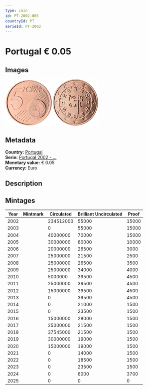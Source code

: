 ```yaml
---
type: coin
id: PT-2002-005
countryId: PT
serieId: PT-2002
---
```


# Portugal € 0.05

## Images

<img src="../../../Images/common-2002-005.webp" height="150" alt="Front image"><img src="Images/portugal-2002-005.webp" height="150" alt="Back image">

## Metadata

**Country:** [Portugal](../index.md)\
**Serie:** [Portugal 2002 - ...](index.md)\
**Monetary value:** € 0.05\
**Currency:** Euro

## Description

## Mintages

| Year | Mintmark | Circulated | Brilliant Uncirculated | Proof |
| ---- | -------- | ---------- | ---------------------- | ----- |
| 2002 |          | 234512000  | 55000                  | 15000 |
| 2003 |          | 0          | 55000                  | 15000 |
| 2004 |          | 40000000   | 70000                  | 15000 |
| 2005 |          | 30000000   | 60000                  | 10000 |
| 2006 |          | 20000000   | 26500                  | 3000  |
| 2007 |          | 25000000   | 21500                  | 2500  |
| 2008 |          | 25000000   | 26500                  | 3500  |
| 2009 |          | 25000000   | 34000                  | 4000  |
| 2010 |          | 5000000    | 39500                  | 4500  |
| 2011 |          | 25000000   | 39500                  | 4500  |
| 2012 |          | 15000000   | 39500                  | 4500  |
| 2013 |          | 0          | 39500                  | 4500  |
| 2014 |          | 0          | 21000                  | 1500  |
| 2015 |          | 0          | 23500                  | 1500  |
| 2016 |          | 15000000   | 28000                  | 1500  |
| 2017 |          | 25000000   | 21500                  | 1500  |
| 2018 |          | 37545000   | 21500                  | 1500  |
| 2019 |          | 30000000   | 19000                  | 1500  |
| 2020 |          | 15000000   | 19000                  | 1500  |
| 2021 |          | 0          | 14000                  | 1500  |
| 2022 |          | 0          | 18500                  | 1500  |
| 2023 |          | 0          | 23500                  | 1500  |
| 2024 |          | 0          | 6000                   | 3700  |
| 2025 |          | 0          | 0                      | 0     |
